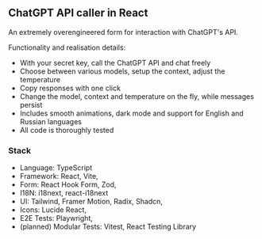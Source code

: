 ## ChatGPT API caller in React

An extremely overengineered form for interaction with ChatGPT's API.

Functionality and realisation details:

- With your secret key, call the ChatGPT API and chat freely
- Choose between various models, setup the context, adjust the temperature
- Copy responses with one click
- Change the model, context and temperature on the fly, while messages persist
- Includes smooth animations, dark mode and support for English and Russian languages
- All code is thoroughly tested

### Stack

- Language: TypeScript
- Framework: React, Vite,
- Form: React Hook Form, Zod,
- I18N: i18next, react-i18next
- UI: Tailwind, Framer Motion, Radix, Shadcn,
- Icons: Lucide React,
- E2E Tests: Playwright,
- (planned) Modular Tests: Vitest, React Testing Library
